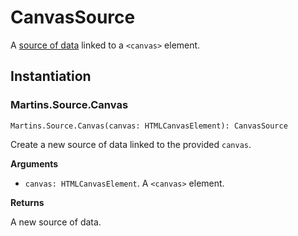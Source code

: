 # CanvasSource

A [source of data](source.md) linked to a `<canvas>` element.

## Instantiation

### Martins.Source.Canvas

`Martins.Source.Canvas(canvas: HTMLCanvasElement): CanvasSource`

Create a new source of data linked to the provided `canvas`.

**Arguments**

* `canvas: HTMLCanvasElement`. A `<canvas>` element.

**Returns**

A new source of data.